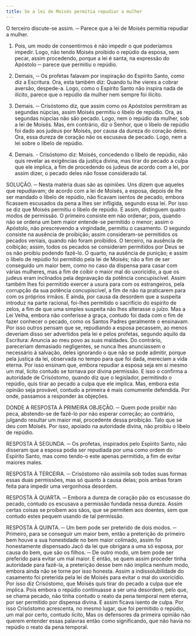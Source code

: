 ```yaml
---
title: Se a lei de Moisés permitia repudiar a mulher
---
```


O terceiro discute-se assim. ─ Parece que a lei de Moisés permitia repudiar a mulher.  

1. Pois, um modo de consentirmos é não impedir o que poderíamos impedir. Logo, não tendo Moisés proibido o repúdio da esposa, sem pecar, assim procedendo, porque a lei é santa, na expressão do Apóstolo ─ parece que permitiu o repúdio.  

2. Demais, ─ Os profetas falavam por inspiração do Espírito Santo, como diz a Escritura. Ora, esta também diz: Quando tu lhe vieres a cobrar aversão, despede-a. Logo, como o Espírito Santo não inspira nada de ilícito, parece que o repúdio da mulher nem sempre foi ilícito.  

3. Demais. ─ Crisóstomo diz, que assim como os Apóstolos permitiram as segundas núpcias, assim Moisés permitiu o libelo de repúdio. Ora, as segundas núpcias não são pecado. Logo, nem o repúdio da mulher, sob a lei de Moisés.  Mas, em contrário, diz o Senhor, que o libelo de repúdio foi dado aos judeus por Moisés, por causa da dureza do coração deles. Ora, essa dureza de coração não os escusava de pecado. Logo, nem a lei sobre o libelo de repúdio.  

2. Demais. - Crisóstomo diz: Moisés, concedendo o libelo de repúdio, não quis revelar as exigências da justiça divina, mas tirar do pecado a culpa que ele implica, a fim de procedendo os judeus de acordo com a lei, por assim dizer, o pecado deles não fosse considerado tal. 

SOLUÇÃO. ─ Nesta matéria duas são as opiniões. Uns dizem que aqueles que repudiavam; de acordo com a lei de Moisés, a esposa, depois de lhe ser mandado o libelo de repúdio, não ficavam isentos de pecado, embora ficassem escusados da pena a lhes ser infligida, segundo essa lei. Por isso se diz que Moisés permitiu o libelo de repúdio. E assim, distinguem quatro modos de permissão. O primeiro consiste em não ordenar; pois, quando não se ordena um bem maior entende-se permitido o menor; assim o Apóstolo, não prescrevendo a virgindade, permitiu o casamento. O segundo consiste na ausência de proibição; assim consideram-se permitidos os pecados veniais, quando não foram proibidos. O terceiro, na ausência de coibição; assim, todos os pecados se consideram permitidos por Deus se os não proibiu podendo fazê-lo. O quarto, na ausência de punição; e assim o libelo de repúdio foi permitido pela lei de Moisés; não a fim de ser conseguido um maior bem, como no caso da dispensa para casar com várias mulheres, mas a fim de coibir o maior mal do uxoricídio, a que os judeus eram inclinados pela depravação da potência concupiscível. Assim também lhes foi permitido exercer a usura para com os estrangeiros, pela corrupção da sua potência concupiscível, a fim de não na praticarem para com os próprios irmãos. E ainda, por causa da desordem que a suspeita introduz na parte racional, foi-lhes permitido o sacrifício do espírito de zelos, a fim de que uma simples suspeita não lhes alterasse o juízo.  Mas a Lei Velha, embora não conferisse a graça, contudo foi dada com o fim de fazer conhecer o pecado, como os Santos Padres geralmente o ensinavam. Por isso outros pensam que se, repudiando a esposa pecassem, ao menos deveriam disso ser advertidos pela lei e pelos profetas, segundo aquilo da Escritura: Anuncia ao meu povo as suas maldades. Do contrário, pareceriam demasiado negligentes, se nunca lhes anunciassem o necessário à salvação, deles ignorando o que não se pode admitir, porque pela justiça da lei, observada no tempo para que foi dada, mereciam a vida eterna. Por isso ensinam que, embora repudiar a esposa seja em si mesmo um mal, lícito contudo se tornava por divina permissão. E isso o confirma a autoridade de Crisóstomo, quando diz que o legislador, permitindo o repúdio, quis tirar ao pecado a culpa que ele implica. Mas, embora esta opinião seja provável, contudo a primeira é mais comumente defendida. Por onde, passamos a responder às objeções.  

DONDE A RESPOSTA À PRIMEIRA OBJEÇÃO. ─ Quem pode proibir não peca, abstendo-se de fazê-lo por não esperar correção; ao contrário, julgando resultar um maior mal, procedente dessa proibição. Talo que se deu com Moisés. Por isso, apoiado na autoridade divina, não proibiu o libelo de repúdio.  

RESPOSTA À SEGUNDA. ─ Os profetas, inspirados pelo Espírito Santo, não disseram que a esposa podia ser repudiada por uma como ordem do Espírito Santo, mas como tendo-o este apenas permitido, a fim de evitar maiores males.  

RESPOSTA À TERCEIRA. ─ Crisóstomo não assimila sob todas suas formas essas duas permissões, mas só quanto à causa delas; pois ambas foram feita para impedir uma vergonhosa desordem.  

RESPOSTA À QUARTA. ─ Embora a dureza de coração pão os escusasse do pecado, contudo os escusava a permissão fundada nessa dureza. Assim certas coisas se proíbem aos sãos, que se permitem aos doentes, sem que contudo estes pequem usando de tal permissão.  

RESPOSTA À QUlNTA. ─ Um bem pode ser preterido de dois modos. ─ Primeiro, para se conseguir um maior bem, então a preterição do primeiro bem houve a sua honestidade no bem maior colimado, assim foi honestamente dispensado Jacó da lei que obrigara a uma só esposa, por causa do bem, que são os filhos. ─ De outro modo, um bem pode ser preferido para evitar um mal maior. E então, se quem assim proceder tinha autoridade para fazê-la, a preterição desse bem não implica nenhum modo, embora ainda não se torne por isso honesta. Assim a indissolubilidade do casamento foi preterida pela lei de Moisés para evitar o mal do uxoricídio. Por isso diz Crisóstomo, que Moisés quis tirar do pecado a culpa que ele implica. Pois embora o repúdio continuasse a ser uma desordem, pelo que, se chama pecado, não tinha contudo o reato da pena temporal nem eterna, por ser permitido por dispensa divina. E assim ficava isento de culpa. Por isso Crisóstomo acrescenta, no mesmo lugar, que foi permitido o repúdio, um mal por certo, contudo licito, Mas os defensores da primeira opinião não querem entender essas palavras então como significando, que não havia no repúdio o reato da pena temporal.